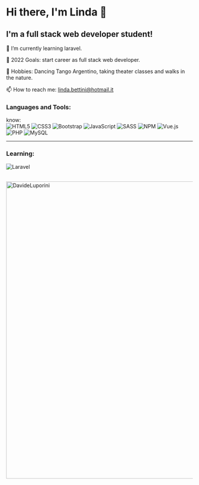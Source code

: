 # Hi there, I'm Linda 👋

## I'm a full stack web developer student!

🌱 I’m currently learning laravel.

🥅 2022 Goals: start career as full stack web developer.

🥽 Hobbies: Dancing Tango Argentino, taking theater classes and walks in the nature.

📫 How to reach me: linda.bettini@hotmail.it

### Languages and Tools:

know: <br/>
![HTML5](https://img.shields.io/badge/html5-%23E34F26.svg?style=for-the-badge&logo=html5&logoColor=white) ![CSS3](https://img.shields.io/badge/CSS3-1572B6?style=for-the-badge&logo=css3&logoColor=white) ![Bootstrap](https://img.shields.io/badge/bootstrap-%23563D7C.svg?style=for-the-badge&logo=bootstrap&logoColor=white) ![JavaScript](https://img.shields.io/badge/javascript-%23323330.svg?style=for-the-badge&logo=javascript&logoColor=%23F7DF1E) ![SASS](https://img.shields.io/badge/SASS-hotpink.svg?style=for-the-badge&logo=SASS&logoColor=white) ![NPM](https://img.shields.io/badge/NPM-%23000000.svg?style=for-the-badge&logo=npm&logoColor=white) ![Vue.js](https://img.shields.io/badge/vuejs-%2335495e.svg?style=for-the-badge&logo=vuedotjs&logoColor=%234FC08D) ![PHP](https://img.shields.io/badge/php-%23777BB4.svg?style=for-the-badge&logo=php&logoColor=white) ![MySQL](https://img.shields.io/badge/mysql-%2300f.svg?style=for-the-badge&logo=mysql&logoColor=white)

---

### Learning: <br/>
![Laravel](https://img.shields.io/badge/laravel-%23FF2D20.svg?style=for-the-badge&logo=laravel&logoColor=white)

<br/>
<img width='800' src="https://github-readme-stats.vercel.app/api/top-langs?username=DavideLuporini&show_icons=true&locale=en&layout=compact" alt="DavideLuporini" />

